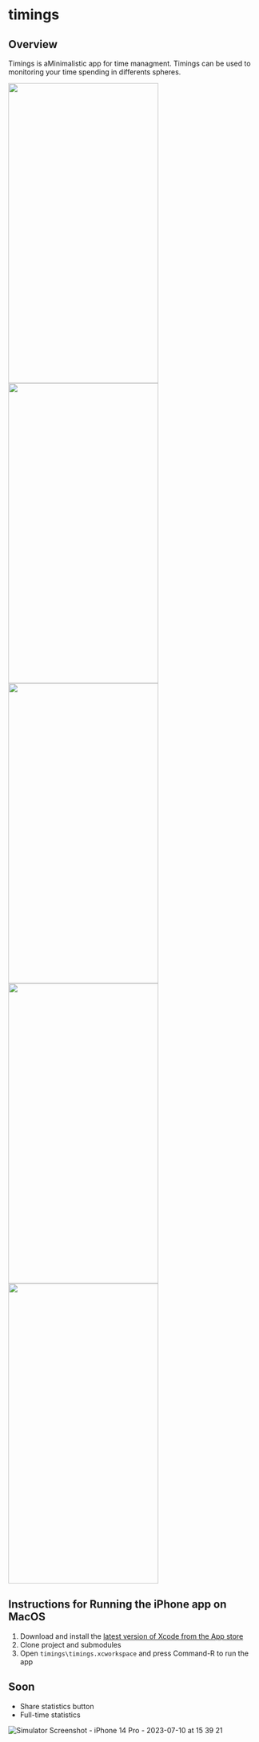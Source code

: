 # timings
## Overview
Timings is aMinimalistic app for time managment. Timings can be used to monitoring your time spending in differents spheres.

  <img src="https://github.com/tlum1/timings/assets/65652086/0c2079be-e924-4b1f-95e6-eba4da8f185d" name="Main menu" width=300px height=600px>
  <img src="https://github.com/tlum1/timings/assets/65652086/6d0dcd78-3901-466d-83a1-a00a24a1936a" name="Active timer" width=300px height=600px>
  <img src="https://github.com/tlum1/timings/assets/65652086/c7fd0958-d7c4-4d68-b87d-3df840e6a224" name="Categories statistics" width=300px height=600px>
  <img src="https://github.com/tlum1/timings/assets/65652086/1e3473eb-1666-47bf-bf27-90ab5e0473a1" name="Week statistics" width=300px height=600px>
  <img src="https://github.com/tlum1/timings/assets/65652086/736b4ca5-9348-4ecc-a64b-78ce6874c867" name="Full-time statistics" width=300px height=600px>

## Instructions for Running the iPhone app on MacOS
1. Download and install the [latest version of Xcode from the App store](https://apps.apple.com/us/app/xcode/id497799835?ls=1&mt=12)
2. Clone project and submodules
3. Open `timings\timings.xcworkspace` and press Command-R to run the app

## Soon
- Share statistics button
- Full-time statistics



![Simulator Screenshot - iPhone 14 Pro - 2023-07-10 at 15 39 21](https://github.com/tlum1/timings/assets/65652086/736b4ca5-9348-4ecc-a64b-78ce6874c867)
